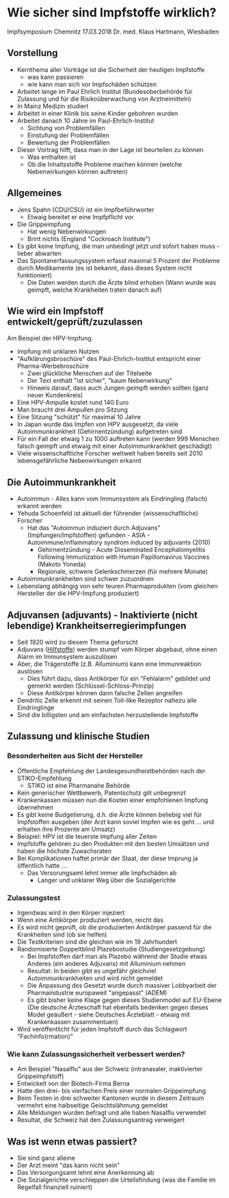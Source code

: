 # Wie sicher sind Impfstoffe wirklich?

Impfsymposium Chemnitz
17.03.2018
Dr. med. Klaus Hartmann, Wiesbaden

## Vorstellung

* Kernthema aller Vorträge ist die Sicherheit der heutigen Impfstoffe
    * was kann passieren
    * wie kann man sich vor Impfschäden schützen
* Arbeitet lange im Paul Ehrlich Institut (Bundesoberbehörde für Zulassung und für die Risikoüberwachung von Arztneimitteln)
* In Mainz Medizin studiert
* Arbeitet in einer Klinik bis seine Kinder gebohren wurden
* Arbeitet danach 10 Jahre im Paul-Ehrlich-Institut
    * Sichtung von Problemfällen
    * Einstufung der Problemfällen
    * Bewertung der Problemfällen
* Dieser Vortrag hilft, dass man in der Lage ist beurteilen zu können
    * Was enthalten ist
    * Ob die Inhaltsstoffe Probleme machen können (welche Nebenwirkungen können auftreten)

## Allgemeines

* Jens Spahn (CDU/CSU) ist ein Impfbeführworter
    * Etwaig bereitet er eine Impfpflicht vor
* Die Grippeimpfung
    * Hat wenig Nebenwirkungen
    * Brint nichts (England "Cockroach Institute")
* Es gibt keine Impfung, die man unbedingt jetzt und sofort haben muss - lieber abwarten
* Das Spontanerfassungssystem erfasst maximal 5 Prozent der Probleme durch Medikamente (es ist bekannt, dass dieses System nicht funktioniert)
    * Die Daten werden durch die Ärzte blind erhoben (Wann wurde was geimpft, welche Krankheiten traten danach auf)

## Wie wird ein Impfstoff entwickelt/geprüft/zuzulassen

Am Beispiel der HPV-Impfung.

* Impfung mit unklaren Nutzen
* "Aufklärungsbroschüre" des Paul-Ehrlich-Institut entspricht einer Pharma-Werbebroschüre
    * Zwei glückliche Menschen auf der Titelseite
    * Der Text enthält "ist sicher", "kaum Nebenwirkung"
    * Hinweis darauf, dass auch Jungen geimpft werden sollten (ganz neuer Kundenkreis)
* Eine HPV-Ampulle kostet rund 140 Euro
* Man braucht drei Ampullen pro Sitzung
* Eine Sitzung "schützt" für maximal 10 Jahre
* In Japan wurde das Impfen von HPV ausgesetzt, da viele Autoimmunkrankheit (Gehirnentzündung) aufgetreten sind
* Für ein Fall der etwaig 1 zu 1000 auftreten kann (werden 999 Menschen falsch geimpft und etwaig mit einer Autoimmunkrankheit geschädigt)
* Viele wissenschaftliche Forscher weltweit haben bereits seit 2010 lebensgefährliche Nebenwirkungen erkannt

## Die Autoimmunkrankheit

* Autoimmun - Alles kann vom Immunsystem als Eindringling (falsch) erkannt werden
* Yehuda Schoenfeld ist aktuell der führender (wissenschafltiche) Forscher
    * Hat das "Autoimmun induziert durch Adjuvans" (Impfungen/Impfstoffen) gefunden - ASIA - Autoimmune/inflammatory syndrom induced by adjuvants (2010)
        * Gehirnentzündung - Acute Disseminated Encephalomyelitis Following Immunization with Human Papillomavirus Vaccines (Makoto Yoneda)
        * Regionale, schwere Gelenkschmerzen (für mehrere Monate)
* Autoimmunkrankheiten sind schwer zuzuordnen
* Lebenslang abhängig von sehr teuren Pharmaprodukten (vom gleichen Hersteller der die HPV-Impfung produziert)

## Adjuvansen (adjuvants) - Inaktivierte (nicht lebendige) Krankheitserregierimpfungen

* Seit 1920 wird zu diesem Thema geforscht
* Adjuvans ([Hilfstoffe](https://de.wikipedia.org/wiki/Adjuvans_(Pharmakologie))) werden stumpf vom Körper abgebaut, ohne einen Alarm im Immunsystem auszulösen
* Aber, die Trägerstoffe (z.B. Alluminium) kann eine Immunreaktion auslösen
    * Dies führt dazu, dass Antikörper für ein "Fehlalarm" gebildet und gemerkt werden (Schlüssel-Schloss-Prinzip)
    * Diese Antikörper können dann falsche Zellen angreifen
* Dendritic Zelle erkennt mit seinen Toll-like Rezeptor nahezu alle Eindringlinge
* Sind die billigsten und am einfachsten herzustellende Impfstoffe

## Zulassung und klinische Studien

### Besonderheiten aus Sicht der Hersteller

* Öffentliche Empfehlung der Landesgesundheistbehörden nach der STIKO-Empfehlung
    * STIKO ist eine Pharmanahe Behörde
* Kein generischer Wettbewerb, Patentschutz gilt unbegrenzt
* Krankenkassen müssen nun die Kosten einer empfohlenen Impfung übernehmen
* Es gibt keine Budgetierung, d.h. die Ärzte können beliebig viel für Impfstoffen ausgeben (der Arzt kann soviel Impfen wie es geht ... und erhalten ihre Prozente am Umsatz)
* Beispiel: HPV ist die teuerste Impfung aller Zeiten
* Impfstoffe gehören zu den Produkten mit den besten Umsätzen und haben die höchste Zuwachsraten
* Bei Komplikationen haftet primär der Staat, der diese Imprung ja öffentlich hatte ...
    * Das Versorungsamt lehnt immer alle Impfschäden ab
        * Langer und unklarer Weg über die Sozialgerichte

### Zulassungstest

* Irgendwas wird in den Körper injeziert
* Wenn eine Antikörper produziert werden, reicht das
* Es wird nicht geprüft, ob die produzierten Antikörper passend für die Krankheiten sind (ob sie helfen)
* Die Testkriterien sind die gleichen wie im 19 Jahrhundert
* Randomisierte Doppeltblind Plazebostudie (Studiengesetzgebung)
    * Bei Impfstoffen darf man als Plazebo während der Studie etwas Anderes (ein anderes Adjuvans) mit Alluminium nehmen
    * Resultat: In beiden gibt es ungefähr gleichviel Autoimmunkrankheiten und wird nicht gemeldet
    * Die Anpassung des Gesetzt wurde durch massiver Lobbyarbeit der Pharmaindustrie europaweit "angepasst" (ADEM)
    * Es gibt bisher keine Klage gegen dieses Studienmodel auf EU-Ebene (Die deutsche Ärzteschaft hat ebenfalls bedenken gegen dieses Model geäußert - siehe Deutsches Ärzteblatt - etwaig mit Krankenkassen zusammentuen)
* Wird veröffentlicht für jeden Impfstoff durch das Schlagwort "Fachinfo(rmation)"

### Wie kann Zulassungssicherheit verbessert werden?

* Am Beispiel "Nasalflu" aus der Schweiz (intranasaler, inaktivierter Grippeimpfstoff)
* Entwickelt von der Biotech-Firma Berna
* Hatte den drei- bis vierfachen Preis einer normalen Grippeimpfung
* Beim Testen in drei schweiter Kantonen wurde in diesem Zeitraum vermehrt eine halbseitige Geischtslähmung gemeldet
* Alle Meldungen wurden befragt und alle haben Nasalflu verwendet
* Resultat, die Schweiz hat den Zulassungsantrag verweigert

## Was ist wenn etwas passiert?

* Sie sind ganz alleine
* Der Arzt meint "das kann nicht sein"
* Das Versorgungsamt lehnt eine Anerkennung ab
* Die Sozialgerichte verschleppen die Urteilsfindung (was die Familie im Regelfall finanziell ruiniert)
